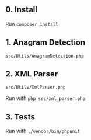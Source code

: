 ## 0. Install

Run `composer install`

## 1. Anagram Detection

`src/Utils/AnagramDetection.php`

## 2. XML Parser

`src/Utils/XmlParser.php`

Run with `php src/xml_parser.php` 

## 3. Tests

Run with `./vendor/bin/phpunit`
